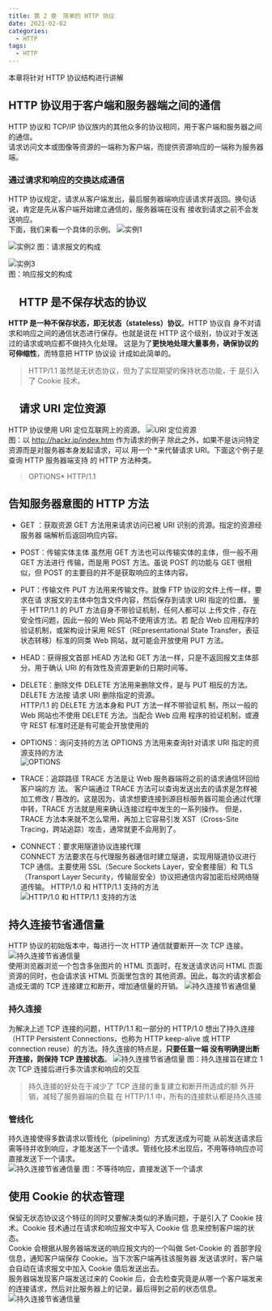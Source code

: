 ```yaml
---
title: 第 2 章　简单的 HTTP 协议
date: 2021-02-02
categories: 
  - HTTP
tags: 
  - HTTP
---
```

本章将针对 HTTP 协议结构进行讲解

## HTTP 协议用于客户端和服务器端之间的通信

HTTP 协议和 TCP/IP 协议族内的其他众多的协议相同，用于客户端和服务器之间的通信。  
请求访问文本或图像等资源的一端称为客户端，而提供资源响应的一端称为服务器端。

### 通过请求和响应的交换达成通信

HTTP 协议规定，请求从客户端发出，最后服务器端响应该请求并返回。换句话说，肯定是先从客户端开始建立通信的，服务器端在没有 接收到请求之前不会发送响应。  
下面，我们来看一个具体的示例。
![实例1](assets/http2/http2-bg1.png)  

![实例2](assets/http2/http2-bg2.png)
图：请求报文的构成  

![实例3](assets/http2/http2-bg3.png)  
图：响应报文的构成  

## 　HTTP 是不保存状态的协议

**HTTP 是一种不保存状态，即无状态（stateless）协议**。HTTP 协议自 身不对请求和响应之间的通信状态进行保存。也就是说在 HTTP 这个级别，协议对于发送过的请求或响应都不做持久化处理。
这是为了**更快地处理大量事务，确保协议的可伸缩性**，而特意把 HTTP 协议设 计成如此简单的。
> HTTP/1.1 虽然是无状态协议，但为了实现期望的保持状态功能，于 是引入了 Cookie 技术。
>
## 　请求 URI 定位资源

HTTP 协议使用 URI 定位互联网上的资源。
![URI 定位资源](assets/http2/http2-bg4.png)  
图：以 <http://hackr.jp/index.htm> 作为请求的例子
除此之外，如果不是访问特定资源而是对服务器本身发起请求，可以 用一个 *来代替请求 URI。下面这个例子是查询 HTTP 服务器端支持 的 HTTP 方法种类。
> OPTIONS* HTTP/1.1

## 告知服务器意图的 HTTP 方法

- GET ：获取资源
GET 方法用来请求访问已被 URI 识别的资源。指定的资源经服务器 端解析后返回响应内容。
- POST：传输实体主体
虽然用 GET 方法也可以传输实体的主体，但一般不用 GET 方法进行 传输，而是用 POST 方法。虽说 POST 的功能与 GET 很相似，但 POST 的主要目的并不是获取响应的主体内容。
- PUT：传输文件
PUT 方法用来传输文件。就像 FTP 协议的文件上传一样，要求在请 求报文的主体中包含文件内容，然后保存到请求 URI 指定的位置。
鉴于 HTTP/1.1 的 PUT 方法自身不带验证机制，任何人都可以 上传文件 , 存在安全性问题，因此一般的 Web 网站不使用该方法。若 配合 Web 应用程序的验证机制，或架构设计采用 REST（REpresentational State Transfer，表征状态转移）标准的同类 Web 网站，就可能会开放使用 PUT 方法。
- HEAD：获得报文首部
HEAD 方法和 GET 方法一样，只是不返回报文主体部分。用于确认 URI 的有效性及资源更新的日期时间等。
- DELETE：删除文件
DELETE 方法用来删除文件，是与 PUT 相反的方法。DELETE 方法按 请求 URI 删除指定的资源。  
HTTP/1.1 的 DELETE 方法本身和 PUT 方法一样不带验证机 制，所以一般的 Web 网站也不使用 DELETE 方法。当配合 Web 应用 程序的验证机制，或遵守 REST 标准时还是有可能会开放使用的
- OPTIONS：询问支持的方法
OPTIONS 方法用来查询针对请求 URI 指定的资源支持的方法  
![OPTIONS](assets/http2/http2-bg6.png)
- TRACE：追踪路径
TRACE 方法是让 Web 服务器端将之前的请求通信环回给客户端的方 法。
客户端通过 TRACE 方法可以查询发送出去的请求是怎样被加工修改 / 篡改的。这是因为，请求想要连接到源目标服务器可能会通过代理 中转，TRACE 方法就是用来确认连接过程中发生的一系列操作。 但是，TRACE 方法本来就不怎么常用，再加上它容易引发 XST（Cross-Site Tracing，跨站追踪）攻击，通常就更不会用到了。

- CONNECT：要求用隧道协议连接代理  
CONNECT 方法要求在与代理服务器通信时建立隧道，实现用隧道协议进行 TCP 通信。主要使用 SSL（Secure Sockets Layer，安全套接层）和 TLS（Transport Layer Security，传输层安全）协议把通信内容加密后经网络隧道传输。
HTTP/1.0 和 HTTP/1.1 支持的方法
![HTTP/1.0 和 HTTP/1.1 支持的方法](assets/http2/http2-bg5.png)

## 持久连接节省通信量

HTTP 协议的初始版本中，每进行一次 HTTP 通信就要断开一次 TCP 连接。
![持久连接节省通信量](assets/http2/http2-bg7.png)  
使用浏览器浏览一个包含多张图片的 HTML 页面时，在发送请求访问 HTML 页面资源的同时，也会请求该 HTML 页面里包含的 其他资源。因此，每次的请求都会造成无谓的 TCP 连接建立和断开，增加通信量的开销。
![持久连接节省通信量](assets/http2/http2-bg8.png)  

### 持久连接

为解决上述 TCP 连接的问题，HTTP/1.1 和一部分的 HTTP/1.0 想出了持久连接（HTTP Persistent Connections，也称为 HTTP keep-alive 或 HTTP connection reuse）的方法。持久连接的特点是，**只要任意一端 没有明确提出断开连接，则保持 TCP 连接状态**。
![持久连接节省通信量](assets/http2/http2-bg9.png)
图：持久连接旨在建立 1 次 TCP 连接后进行多次请求和响应的交互
> 持久连接的好处在于减少了 TCP 连接的重复建立和断开所造成的额 外开销，减轻了服务器端的负载
> 在 HTTP/1.1 中，所有的连接默认都是持久连接

### 管线化

持久连接使得多数请求以管线化（pipelining）方式发送成为可能
从前发送请求后需等待并收到响应，才能发送下一个请求。管线化技术出现后，不用等待响应亦可直接发送下一个请求。  
![持久连接节省通信量](assets/http2/http2-bg10.png)
图：不等待响应，直接发送下一个请求

## 使用 Cookie 的状态管理

保留无状态协议这个特征的同时又要解决类似的矛盾问题，于是引入了 Cookie 技术。Cookie 技术通过在请求和响应报文中写入 Cookie 信 息来控制客户端的状态。  
Cookie 会根据从服务器端发送的响应报文内的一个叫做 Set-Cookie 的 首部字段信息，通知客户端保存 Cookie。当下次客户端再往该服务器 发送请求时，客户端会自动在请求报文中加入 Cookie 值后发送出去。  
服务器端发现客户端发送过来的 Cookie 后，会去检查究竟是从哪一个客户端发来的连接请求，然后对比服务器上的记录，最后得到之前的状态信息。
![持久连接节省通信量](assets/http2/http2-bg11.png)
